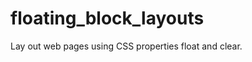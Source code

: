 floating_block_layouts
======================

Lay out web pages using CSS properties float and clear.
